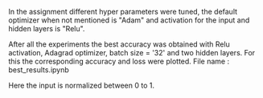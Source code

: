 
In the assignment different hyper parameters were tuned, the default optimizer when not mentioned is "Adam" and activation for the input and hidden layers is "Relu".

After all the experiments the best accuracy was obtained with Relu activation, Adagrad optimizer, batch size = '32' and two hidden layers. For this the corresponding accuracy and loss were plotted. File name : best_results.ipynb

Here the input is normalized between 0 to 1.
